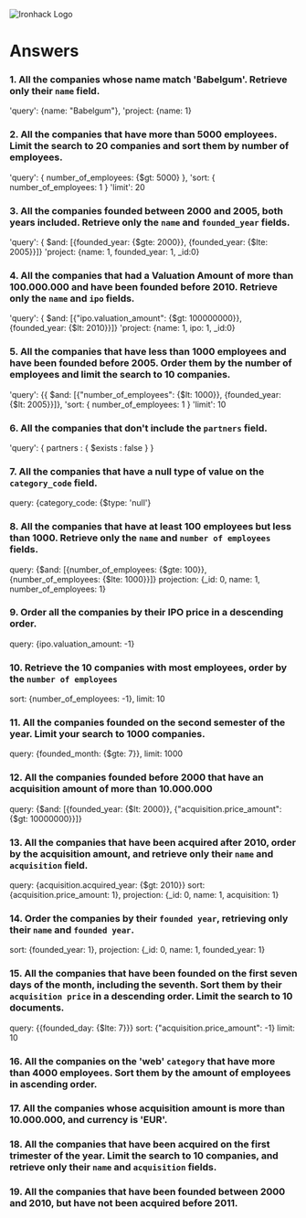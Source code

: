 ![Ironhack Logo](https://i.imgur.com/1QgrNNw.png)

# Answers

### 1. All the companies whose name match 'Babelgum'. Retrieve only their `name` field.

'query': {name: "Babelgum"},
'project: {name: 1}

### 2. All the companies that have more than 5000 employees. Limit the search to 20 companies and sort them by **number of employees**.

'query': {
number_of_employees: {$gt: 5000}
},
'sort: {
number_of_employees: 1
}
'limit': 20

### 3. All the companies founded between 2000 and 2005, both years included. Retrieve only the `name` and `founded_year` fields.

'query': { $and: [{founded_year: {$gte: 2000}}, {founded_year: {$lte: 2005}}]}
'project: {name: 1, founded_year: 1, \_id:0}

### 4. All the companies that had a Valuation Amount of more than 100.000.000 and have been founded before 2010. Retrieve only the `name` and `ipo` fields.

'query': { $and: [{"ipo.valuation_amount": {$gt: 100000000}}, {founded_year: {$lt: 2010}}]}
'project: {name: 1, ipo: 1, \_id:0}

### 5. All the companies that have less than 1000 employees and have been founded before 2005. Order them by the number of employees and limit the search to 10 companies.

'query': {{ $and: [{"number_of_employees": {$lt: 1000}}, {founded_year: {$lt: 2005}}]},
'sort: {
number_of_employees: 1
}
'limit': 10

### 6. All the companies that don't include the `partners` field.

'query': { partners : { $exists : false } }

### 7. All the companies that have a null type of value on the `category_code` field.

query: {category_code: {$type: 'null'}

### 8. All the companies that have at least 100 employees but less than 1000. Retrieve only the `name` and `number of employees` fields.

query: {$and: [{number_of_employees: {$gte: 100}}, {number_of_employees: {$lte: 1000}}]}
projection: {\_id: 0, name: 1, number_of_employees: 1}

### 9. Order all the companies by their IPO price in a descending order.

query: {ipo.valuation_amount: -1}

### 10. Retrieve the 10 companies with most employees, order by the `number of employees`

sort: {number_of_employees: -1},
limit: 10

### 11. All the companies founded on the second semester of the year. Limit your search to 1000 companies.

query: {founded_month: {$gte: 7}},
limit: 1000

### 12. All the companies founded before 2000 that have an acquisition amount of more than 10.000.000

query: {$and: [{founded_year: {$lt: 2000}}, {"acquisition.price_amount": {$gt: 10000000}}]}

### 13. All the companies that have been acquired after 2010, order by the acquisition amount, and retrieve only their `name` and `acquisition` field.

query: {acquisition.acquired_year: {$gt: 2010}}
sort: {acquisition.price_amount: 1},
projection: {\_id: 0, name: 1, acquisition: 1}

### 14. Order the companies by their `founded year`, retrieving only their `name` and `founded year`.

sort: {founded_year: 1},
projection: {\_id: 0, name: 1, founded_year: 1}

### 15. All the companies that have been founded on the first seven days of the month, including the seventh. Sort them by their `acquisition price` in a descending order. Limit the search to 10 documents.

query: {{founded_day: {$lte: 7}}}
sort: {"acquisition.price_amount": -1}
limit: 10

### 16. All the companies on the 'web' `category` that have more than 4000 employees. Sort them by the amount of employees in ascending order.

<!-- Your Code Goes Here -->

### 17. All the companies whose acquisition amount is more than 10.000.000, and currency is 'EUR'.

<!-- Your Code Goes Here -->

### 18. All the companies that have been acquired on the first trimester of the year. Limit the search to 10 companies, and retrieve only their `name` and `acquisition` fields.

<!-- Your Code Goes Here -->

### 19. All the companies that have been founded between 2000 and 2010, but have not been acquired before 2011.

<!-- Your Code Goes Here -->
